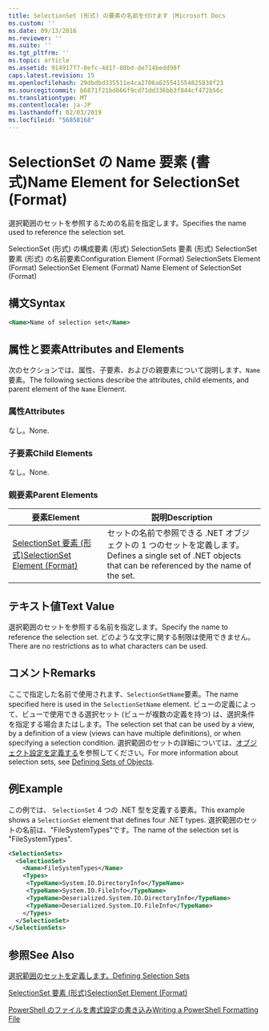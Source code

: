 ```yaml
---
title: SelectionSet (形式) の要素の名前を付けます |Microsoft Docs
ms.custom: ''
ms.date: 09/13/2016
ms.reviewer: ''
ms.suite: ''
ms.tgt_pltfrm: ''
ms.topic: article
ms.assetid: 914917f7-0efc-4d1f-88bd-de714bedd98f
caps.latest.revision: 15
ms.openlocfilehash: 29dbdbd335511e4ca2706a625541554825838f23
ms.sourcegitcommit: b6871f21bd666f9cd71dd336bb3f844cf472b56c
ms.translationtype: MT
ms.contentlocale: ja-JP
ms.lasthandoff: 02/03/2019
ms.locfileid: "56858168"
---
```

# <a name="name-element-for-selectionset-format"></a><span data-ttu-id="7c44c-102">SelectionSet の Name 要素 (書式)</span><span class="sxs-lookup"><span data-stu-id="7c44c-102">Name Element for SelectionSet (Format)</span></span>

<span data-ttu-id="7c44c-103">選択範囲のセットを参照するための名前を指定します。</span><span class="sxs-lookup"><span data-stu-id="7c44c-103">Specifies the name used to reference the selection set.</span></span>

<span data-ttu-id="7c44c-104">SelectionSet (形式) の構成要素 (形式) SelectionSets 要素 (形式) SelectionSet 要素 (形式) の名前要素</span><span class="sxs-lookup"><span data-stu-id="7c44c-104">Configuration Element (Format) SelectionSets Element (Format) SelectionSet Element (Format) Name Element of SelectionSet (Format)</span></span>

## <a name="syntax"></a><span data-ttu-id="7c44c-105">構文</span><span class="sxs-lookup"><span data-stu-id="7c44c-105">Syntax</span></span>

```xml
<Name>Name of selection set</Name>
```

## <a name="attributes-and-elements"></a><span data-ttu-id="7c44c-106">属性と要素</span><span class="sxs-lookup"><span data-stu-id="7c44c-106">Attributes and Elements</span></span>

<span data-ttu-id="7c44c-107">次のセクションでは、属性、子要素、およびの親要素について説明します、`Name`要素。</span><span class="sxs-lookup"><span data-stu-id="7c44c-107">The following sections describe the attributes, child elements, and parent element of the `Name` Element.</span></span>

### <a name="attributes"></a><span data-ttu-id="7c44c-108">属性</span><span class="sxs-lookup"><span data-stu-id="7c44c-108">Attributes</span></span>

<span data-ttu-id="7c44c-109">なし。</span><span class="sxs-lookup"><span data-stu-id="7c44c-109">None.</span></span>

### <a name="child-elements"></a><span data-ttu-id="7c44c-110">子要素</span><span class="sxs-lookup"><span data-stu-id="7c44c-110">Child Elements</span></span>

<span data-ttu-id="7c44c-111">なし。</span><span class="sxs-lookup"><span data-stu-id="7c44c-111">None.</span></span>

### <a name="parent-elements"></a><span data-ttu-id="7c44c-112">親要素</span><span class="sxs-lookup"><span data-stu-id="7c44c-112">Parent Elements</span></span>

|<span data-ttu-id="7c44c-113">要素</span><span class="sxs-lookup"><span data-stu-id="7c44c-113">Element</span></span>|<span data-ttu-id="7c44c-114">説明</span><span class="sxs-lookup"><span data-stu-id="7c44c-114">Description</span></span>|
|-------------|-----------------|
|[<span data-ttu-id="7c44c-115">SelectionSet 要素 (形式)</span><span class="sxs-lookup"><span data-stu-id="7c44c-115">SelectionSet Element (Format)</span></span>](./selectionset-element-format.md)|<span data-ttu-id="7c44c-116">セットの名前で参照できる .NET オブジェクトの 1 つのセットを定義します。</span><span class="sxs-lookup"><span data-stu-id="7c44c-116">Defines a single set of .NET objects that can be referenced by the name of the set.</span></span>|

## <a name="text-value"></a><span data-ttu-id="7c44c-117">テキスト値</span><span class="sxs-lookup"><span data-stu-id="7c44c-117">Text Value</span></span>

<span data-ttu-id="7c44c-118">選択範囲のセットを参照する名前を指定します。</span><span class="sxs-lookup"><span data-stu-id="7c44c-118">Specify the name to reference the selection set.</span></span> <span data-ttu-id="7c44c-119">どのような文字に関する制限は使用できません。</span><span class="sxs-lookup"><span data-stu-id="7c44c-119">There are no restrictions as to what characters can be used.</span></span>

## <a name="remarks"></a><span data-ttu-id="7c44c-120">コメント</span><span class="sxs-lookup"><span data-stu-id="7c44c-120">Remarks</span></span>

<span data-ttu-id="7c44c-121">ここで指定した名前で使用されます、`SelectionSetName`要素。</span><span class="sxs-lookup"><span data-stu-id="7c44c-121">The name specified here is used in the `SelectionSetName` element.</span></span> <span data-ttu-id="7c44c-122">ビューの定義によって、ビューで使用できる選択セット (ビューが複数の定義を持つ) は、選択条件を指定する場合またはします。</span><span class="sxs-lookup"><span data-stu-id="7c44c-122">The selection set that can be used by a view, by a definition of a view (views can have multiple definitions), or when specifying a selection condition.</span></span> <span data-ttu-id="7c44c-123">選択範囲のセットの詳細については、[オブジェクト設定を定義する](./defining-selection-sets.md)を参照してください。</span><span class="sxs-lookup"><span data-stu-id="7c44c-123">For more information about selection sets, see [Defining Sets of Objects](./defining-selection-sets.md).</span></span>

## <a name="example"></a><span data-ttu-id="7c44c-124">例</span><span class="sxs-lookup"><span data-stu-id="7c44c-124">Example</span></span>

<span data-ttu-id="7c44c-125">この例では、 `SelectionSet` 4 つの .NET 型を定義する要素。</span><span class="sxs-lookup"><span data-stu-id="7c44c-125">This example shows a `SelectionSet` element that defines four .NET types.</span></span> <span data-ttu-id="7c44c-126">選択範囲のセットの名前は、"FileSystemTypes"です。</span><span class="sxs-lookup"><span data-stu-id="7c44c-126">The name of the selection set is "FileSystemTypes".</span></span>

```xml
<SelectionSets>
  <SelectionSet>
    <Name>FileSystemTypes</Name>
    <Types>
     <TypeName>System.IO.DirectoryInfo</TypeName>
     <TypeName>System.IO.FileInfo</TypeName>
     <TypeName>Deserialized.System.IO.DirectoryInfo</TypeName>
     <TypeName>Deserialized.System.IO.FileInfo</TypeName>
    </Types>
  </SelectionSet>
</SelectionSets>
```

## <a name="see-also"></a><span data-ttu-id="7c44c-127">参照</span><span class="sxs-lookup"><span data-stu-id="7c44c-127">See Also</span></span>

[<span data-ttu-id="7c44c-128">選択範囲のセットを定義します。</span><span class="sxs-lookup"><span data-stu-id="7c44c-128">Defining Selection Sets</span></span>](./defining-selection-sets.md)

[<span data-ttu-id="7c44c-129">SelectionSet 要素 (形式)</span><span class="sxs-lookup"><span data-stu-id="7c44c-129">SelectionSet Element (Format)</span></span>](./selectionset-element-format.md)

[<span data-ttu-id="7c44c-130">PowerShell のファイルを書式設定の書き込み</span><span class="sxs-lookup"><span data-stu-id="7c44c-130">Writing a PowerShell Formatting File</span></span>](./writing-a-powershell-formatting-file.md)
